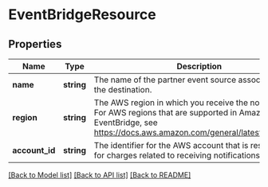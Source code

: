 # EventBridgeResource

## Properties
Name | Type | Description | Notes
------------ | ------------- | ------------- | -------------
**name** | **string** | The name of the partner event source associated with the destination. | 
**region** | **string** | The AWS region in which you receive the notifications. For AWS regions that are supported in Amazon EventBridge, see https://docs.aws.amazon.com/general/latest/gr/ev.html. | 
**account_id** | **string** | The identifier for the AWS account that is responsible for charges related to receiving notifications. | 

[[Back to Model list]](../../README.md#documentation-for-models) [[Back to API list]](../../README.md#documentation-for-api-endpoints) [[Back to README]](../../README.md)

